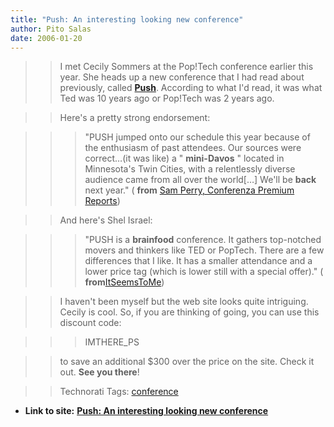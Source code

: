 ```yaml
---
title: "Push: An interesting looking new conference"
author: Pito Salas
date: 2006-01-20
---
```



>>

>> I met Cecily Sommers at the Pop!Tech conference earlier this year. She
heads up a new conference that I had read about previously, called
**[Push](<http://www.pushthefuture.org/welcome.asp>)**. According to what I'd
read, it was what Ted was 10 years ago or Pop!Tech was 2 years ago.

>>

>> Here's a pretty strong endorsement:

>>

>>> "PUSH jumped onto our schedule this year because of the enthusiasm of past
attendees. Our sources were correct…(it was like) a " **mini-Davos** " located
in Minnesota's Twin Cities, with a relentlessly diverse audience came from all
over the world[…] We'll be **back** next year." ( **from** [Sam Perry,
Conferenza Premium Reports](<http://www.pushthefuture.org/welcome.asp>))

>>

>> And here's Shel Israel:

>>

>>> "PUSH is a **brainfood** conference. It gathers top-notched movers and
thinkers like TED or PopTech. There are a few differences that I like. It has
a smaller attendance and a lower price tag (which is lower still with a
special offer)." (
**from**[ItSeemsToMe](<http://seems2shel.typepad.com/itseemstome/2005/04/i_recommend_the.html>))

>>

>> I haven't been myself but the web site looks quite intriguing. Cecily is
cool. So, if you are thinking of going, you can use this discount code:

>>

>>> IMTHERE_PS

>>

>> to save an additional $300 over the price on the site. Check it out. **See
you there**!

>>

>> Technorati Tags: [conference](<http://www.technorati.com/tag/conference>)


* **Link to site:** **[Push: An interesting looking new conference](None)**
